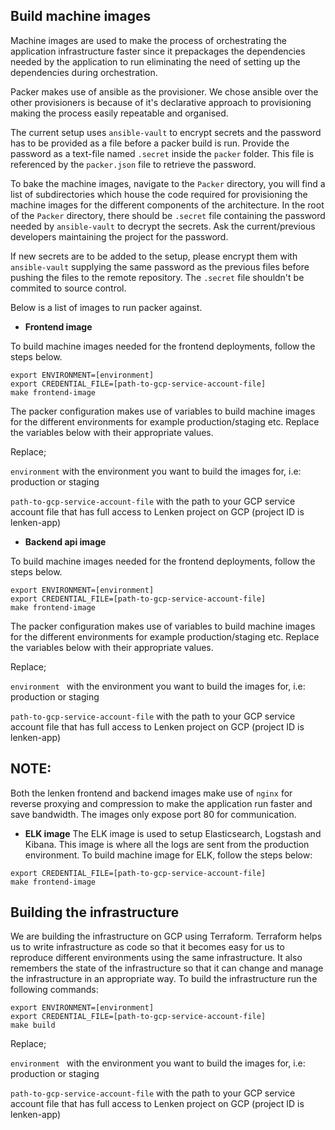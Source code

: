 ## Build machine images

Machine images are used to make the process of orchestrating the application infrastructure faster since it prepackages the dependencies needed by the application to run eliminating the need of setting up the dependencies during orchestration.

Packer makes use of ansible as the provisioner. We chose ansible over the other provisioners is because of it's declarative approach to provisioning making the process easily repeatable and organised.

The current setup uses `ansible-vault` to encrypt secrets and the password has to be provided as a file before a packer build is run. Provide the password as a text-file named `.secret` inside the `packer` folder. This file is referenced by the `packer.json` file to retrieve the password.

To bake the machine images, navigate to the `Packer` directory, you will find a list of subdirectories which house the code required for provisioning the machine images for the different components of the architecture. In the root of the `Packer` directory, there should be `.secret` file containing the password needed by `ansible-vault` to decrypt the secrets. Ask the current/previous developers maintaining the project for the password.

If new secrets are to be added to the setup, please encrypt them with `ansible-vault` supplying the same password as the previous files before pushing the files to the remote repository. The `.secret` file shouldn't be commited to source control.

Below is a list of images to run packer against.

* **Frontend image**

To build machine images needed for the frontend deployments, follow the steps below.

```
export ENVIRONMENT=[environment]
export CREDENTIAL_FILE=[path-to-gcp-service-account-file]
make frontend-image
```
The packer configuration makes use of variables to build machine images for the different environments for example production/staging etc. Replace the variables below with their appropriate values.

Replace;

```environment``` with the environment you want to build the images for, i.e: production or staging

```path-to-gcp-service-account-file``` with the path to your GCP service account file that has full access to Lenken project on GCP (project ID is lenken-app)

* **Backend api image**

To build machine images needed for the frontend deployments, follow the steps below.

```
export ENVIRONMENT=[environment]
export CREDENTIAL_FILE=[path-to-gcp-service-account-file]
make frontend-image
```
The packer configuration makes use of variables to build machine images for the different environments for example production/staging etc. Replace the variables below with their appropriate values.

Replace;

```environment ``` with the environment you want to build the images for, i.e: production or staging

```path-to-gcp-service-account-file``` with the path to your GCP service account file that has full access to Lenken project on GCP (project ID is lenken-app)

**NOTE:**
-

Both the lenken frontend and backend images make use of `nginx` for reverse proxying and compression to make the application run faster and save bandwidth. The images only expose port 80 for communication.

* **ELK image**
The ELK image is used to setup Elasticsearch, Logstash and Kibana. This image is where all the logs are sent from the production environment. To build machine image for ELK, follow the steps below:

```
export CREDENTIAL_FILE=[path-to-gcp-service-account-file]
make frontend-image
```

## Building the infrastructure

We are building the infrastructure on GCP using Terraform. Terraform helps us to write infrastructure as code so that it becomes easy for us to reproduce different environments using the same infrastructure. It also remembers the state of the infrastructure so that it can change and manage the infrastructure in an appropriate way. To build the infrastructure run the following commands:

```
export ENVIRONMENT=[environment]
export CREDENTIAL_FILE=[path-to-gcp-service-account-file]
make build
```

Replace;

```environment ``` with the environment you want to build the images for, i.e: production or staging

```path-to-gcp-service-account-file``` with the path to your GCP service account file that has full access to Lenken project on GCP (project ID is lenken-app)
